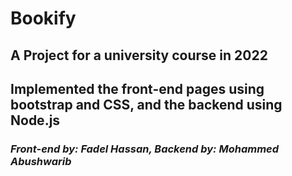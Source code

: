 # Bookify
## A Project for a university course in 2022
## Implemented the front-end pages using bootstrap and CSS, and the backend using Node.js
### *Front-end by: Fadel Hassan, Backend by: Mohammed Abushwarib*
